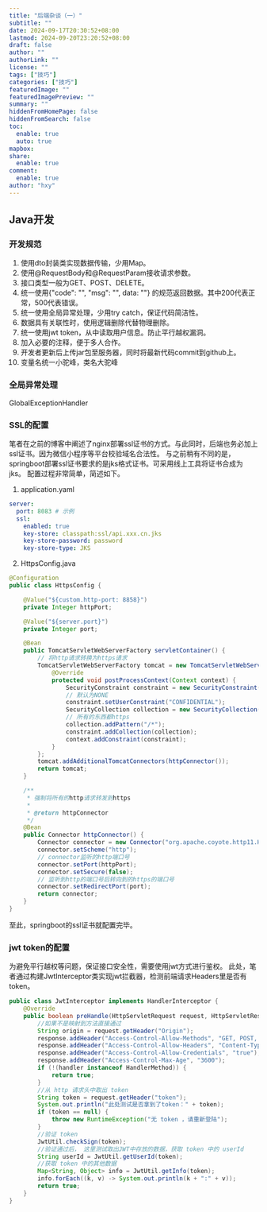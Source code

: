```yaml
---
title: "后端杂谈（一）"
subtitle: ""
date: 2024-09-17T20:30:52+08:00
lastmod: 2024-09-20T23:20:52+08:00
draft: false
author: ""
authorLink: ""
license: ""
tags: ["技巧"]
categories: ["技巧"]
featuredImage: ""
featuredImagePreview: ""
summary: ""
hiddenFromHomePage: false
hiddenFromSearch: false
toc:
  enable: true
  auto: true
mapbox:
share:
  enable: true
comment:
  enable: true
author: "hxy"
---
```


## Java开发
### 开发规范
1. 使用dto封装类实现数据传输，少用Map。
2. 使用@RequestBody和@RequestParam接收请求参数。
3. 接口类型一般为GET、POST、DELETE。
3. 统一使用{"code": "", "msg": "", data: ""} 的规范返回数据。其中200代表正常，500代表错误。
4. 统一使用全局异常处理，少用try catch，保证代码简洁性。
5. 数据具有关联性时，使用逻辑删除代替物理删除。
6. 统一使用jwt token，从中读取用户信息。防止平行越权漏洞。
7. 加入必要的注释，便于多人合作。
8. 开发者更新后上传jar包至服务器，同时将最新代码commit到github上。
9. 变量名统一小驼峰，类名大驼峰

### 全局异常处理
GlobalExceptionHandler

### SSL的配置
笔者在之前的博客中阐述了nginx部署ssl证书的方式。与此同时，后端也务必加上ssl证书。因为微信小程序等平台校验域名合法性。
与之前稍有不同的是，springboot部署ssl证书要求的是jks格式证书。可采用线上工具将证书合成为jks。
配置过程非常简单，简述如下。
1. application.yaml
```yaml
server:
  port: 8083 # 示例
  ssl:
    enabled: true
    key-store: classpath:ssl/api.xxx.cn.jks
    key-store-password: password
    key-store-type: JKS
```

2. HttpsConfig.java
```java
@Configuration
public class HttpsConfig {

    @Value("${custom.http-port: 8858}")
    private Integer httpPort;

    @Value("${server.port}")
    private Integer port;

    @Bean
    public TomcatServletWebServerFactory servletContainer() {
        // 将http请求转换为https请求
        TomcatServletWebServerFactory tomcat = new TomcatServletWebServerFactory() {
            @Override
            protected void postProcessContext(Context context) {
                SecurityConstraint constraint = new SecurityConstraint();
                // 默认为NONE
                constraint.setUserConstraint("CONFIDENTIAL");
                SecurityCollection collection = new SecurityCollection();
                // 所有的东西都https
                collection.addPattern("/*");
                constraint.addCollection(collection);
                context.addConstraint(constraint);
            }
        };
        tomcat.addAdditionalTomcatConnectors(httpConnector());
        return tomcat;
    }

    /**
     * 强制将所有的http请求转发到https
     *
     * @return httpConnector
     */
    @Bean
    public Connector httpConnector() {
        Connector connector = new Connector("org.apache.coyote.http11.Http11NioProtocol");
        connector.setScheme("http");
        // connector监听的http端口号
        connector.setPort(httpPort);
        connector.setSecure(false);
        // 监听到http的端口号后转向到的https的端口号
        connector.setRedirectPort(port);
        return connector;
    }
}
```
至此，springboot的ssl证书就配置完毕。


### jwt token的配置
为避免平行越权等问题，保证接口安全性，需要使用jwt方式进行鉴权。
此处，笔者通过构建JwtInterceptor类实现jwt拦截器，检测前端请求Headers里是否有token。
```java
public class JwtInterceptor implements HandlerInterceptor {
    @Override
    public boolean preHandle(HttpServletRequest request, HttpServletResponse response, Object handler) throws Exception {
        //如果不是映射到方法直接通过
        String origin = request.getHeader("Origin");
        response.addHeader("Access-Control-Allow-Methods", "GET, POST, PUT, DELETE, OPTIONS, HEAD");
        response.addHeader("Access-Control-Allow-Headers", "Content-Type, Authorization, token");
        response.addHeader("Access-Control-Allow-Credentials", "true");
        response.addHeader("Access-Control-Max-Age", "3600");
        if (!(handler instanceof HandlerMethod)) {
            return true;
        }
        //从 http 请求头中取出 token
        String token = request.getHeader("token");
        System.out.println("此处测试是否拿到了token：" + token);
        if (token == null) {
            throw new RuntimeException("无 token ，请重新登陆");
        }
        //验证 token
        JwtUtil.checkSign(token);
        //验证通过后， 这里测试取出JWT中存放的数据，获取 token 中的 userId
        String userId = JwtUtil.getUserId(token);
        //获取 token 中的其他数据
        Map<String, Object> info = JwtUtil.getInfo(token);
        info.forEach((k, v) -> System.out.println(k + ":" + v));
        return true;
    }
}
